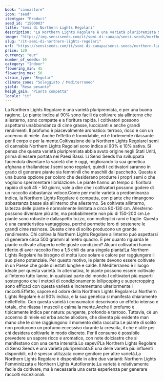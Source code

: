 ```yaml
---
book: "cannastore"
icon: "seed"
itemtype: "Product"
seed_id: "1500003"
title: "Semi di Northern Lights Regolari"
description: "La Northern Lights Regolare è una varietà pluripremiata 90% indica e 10% sativa. Produce fino a 1,5 chili a pianta e sprigiona un aroma dolce e terroso."
image: "https://img.sensiseeds.com/it/semi-di-canapa/sensi-seeds/northern-lights-image.png"
slug: "/it-semi-di-northern-lights-regolari"
url: "https://sensiseeds.com/it/semi-di-canapa/sensi-seeds/northern-lights?a_aid=cannastore"
price: 120
currency: "eur"
number_of_seeds: 10
category: "Indoor"
flowering_min: 45
flowering_max: 50
strain_type: "Regular"
climate_zone: "Soleggiato / Mediterraneo"
yield: "Resa pesante"
heigh_gain: "Pianta compatta"
locale: "it"
---
```

La Northern Lights Regolare è una varietà pluripremiata, e per una buona ragione. Le piante indica al 90% sono facili da coltivare sia allinterno che allesterno, sono compatte e a fioritura rapida. I coltivatori possono aspettarsi unabbondanza di cime grasse, luccicanti e anche grandi rendimenti. Il profumo è piacevolmente aromatico: terroso, ricco e con un accenno di miele. Anche l’effetto è formidabile, ed è fortemente rilassante per il corpo e per la mente.Coltivazione della Northern Lights RegolareI semi di cannabis Northern Lights Regolari sono indica al 90% e 10% sativa. Si pensa che questa varietà pluripremiata abbia avuto origine negli Stati Uniti, prima di essere portata nei Paesi Bassi. Lì Sensi Seeds lha sviluppata facendola diventare la varietà che è oggi, migliorando la sua genetica afghana e thailandese.I semi sono regolari, quindi i coltivatori saranno in grado di generare piante sia femminili che maschili dal pacchetto. Questa è una buona opzione per coloro che desiderano produrre i propri semi o che vogliono sperimentare libridazione. Le piante hanno un tempo di fioritura rapido di soli 45 - 50 giorni, vale a dire che i coltivatori possono godere di un raccolto abbastanza veloce.Come per molte varietà a predominanza indica, la Northern Lights Regolare è compatta, con piante che rimangono abbastanza basse sia allinterno che allesterno. Se coltivate allinterno, laltezza delle piante è normalmente limitata a circa 80-130 cm. Allesterno possono diventare più alte, ma probabilmente non più di 150-200 cm.Le piante sono robuste e dallaspetto tozzo, con molteplici rami e foglie. Questa è una caratteristica vantaggiosa, perché permette loro di sostenere le grandi cime resinose. Queste cime di solito producono un grande rendimento. Chi coltiva la Northern Lights Regolare allinterno può aspettarsi di generare circa 500 grammi al metro quadro. E per quanto riguarda le piante coltivate allaperto nelle giuste condizioni? Alcuni coltivatori hanno riferito di aver raccolto fino a 1,5 chili da una singola pianta!La Northern Lights Regolare ha bisogno di molta luce solare e calore per raggiungere il suo pieno potenziale. Per questo motivo, le piante devono essere coltivate in un Paese che gode di estati lunghe e calde. Il Mediterraneo è il luogo ideale per questa varietà. In alternativa, le piante possono essere coltivate all’interno tutto lanno, in qualsiasi parte del mondo.I coltivatori più esperti sostengono che i metodi di condizionamento lollipopping e supercropping sono efficaci con questa varietà e incrementano ulteriormente i raccolti.Effetto, sapore ed odore della Northern Lights RegolareLa Northern Lights Regolare è al 90% indica, e la sua genetica si manifesta chiaramente nelleffetto. Con questa varietà i consumatori descrivono un effetto intenso e totale, che rilassa i muscoli e calma la mente.Anche il profumo è tipicamente indica per natura: pungente, profondo e terroso. Tuttavia, cè un accenno di miele ed erba anche allodore, che diventa più evidente man mano che le cime raggiungono il momento della raccolta.Le piante di solito non producono un profumo eccessivo durante la crescita, il che è utile per chi desidera coltivarle in modo discreto. Per il consumo è possibile prevedere un sapore ricco e aromatico, con note dolciastre che si manifestano con una certa intensità.Lo sapevi?La Northern Lights Regolare di Sensi Seeds è una varietà pluripremiata.È una delle varietà più influenti disponibili, ed è spesso utilizzata come genitore per altre varietà.La Northern Lights Regolare è disponibile in altre due varianti: Northern Lights Femminizzata e Northern Lights Autofiorente.La varietà è relativamente facile da coltivare, ma è necessaria una certa esperienza per generare raccolti eccezionali.
